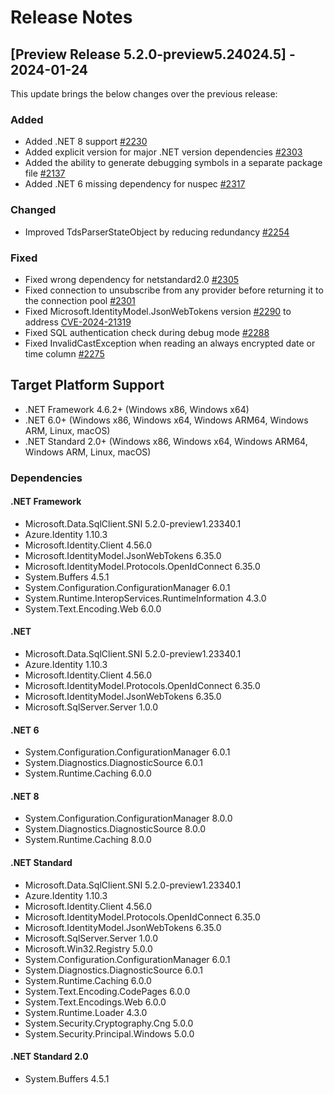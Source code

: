 # Release Notes

## [Preview Release 5.2.0-preview5.24024.5] - 2024-01-24

This update brings the below changes over the previous release:

### Added

- Added .NET 8 support [#2230](https://github.com/dotnet/SqlClient/pull/2230)
- Added explicit version for major .NET version dependencies [#2303](https://github.com/dotnet/SqlClient/pull/2303)
- Added the ability to generate debugging symbols in a separate package file [#2137](https://github.com/dotnet/SqlClient/pull/2137)
- Added .NET 6 missing dependency for nuspec [#2317](https://github.com/dotnet/SqlClient/pull/2317)

### Changed

- Improved TdsParserStateObject by reducing redundancy [#2254](https://github.com/dotnet/SqlClient/pull/2254)

### Fixed

- Fixed wrong dependency for netstandard2.0 [#2305](https://github.com/dotnet/SqlClient/pull/2305)
- Fixed connection to unsubscribe from any provider before returning it to the connection pool [#2301](https://github.com/dotnet/SqlClient/pull/2301)
- Fixed Microsoft.IdentityModel.JsonWebTokens version [#2290](https://github.com/dotnet/SqlClient/pull/2290) to address [CVE-2024-21319](https://www.cve.org/CVERecord?id=CVE-2024-21319)
- Fixed SQL authentication check during debug mode [#2288](https://github.com/dotnet/SqlClient/pull/2288)
- Fixed InvalidCastException when reading an always encrypted date or time column [#2275](https://github.com/dotnet/SqlClient/pull/2275)

## Target Platform Support

- .NET Framework 4.6.2+ (Windows x86, Windows x64)
- .NET 6.0+ (Windows x86, Windows x64, Windows ARM64, Windows ARM, Linux, macOS)
- .NET Standard 2.0+ (Windows x86, Windows x64, Windows ARM64, Windows ARM, Linux, macOS)

### Dependencies

#### .NET Framework

- Microsoft.Data.SqlClient.SNI 5.2.0-preview1.23340.1 
- Azure.Identity 1.10.3
- Microsoft.Identity.Client 4.56.0
- Microsoft.IdentityModel.JsonWebTokens 6.35.0
- Microsoft.IdentityModel.Protocols.OpenIdConnect 6.35.0
- System.Buffers 4.5.1
- System.Configuration.ConfigurationManager 6.0.1
- System.Runtime.InteropServices.RuntimeInformation 4.3.0
- System.Text.Encoding.Web 6.0.0

#### .NET

- Microsoft.Data.SqlClient.SNI 5.2.0-preview1.23340.1
- Azure.Identity 1.10.3
- Microsoft.Identity.Client 4.56.0
- Microsoft.IdentityModel.Protocols.OpenIdConnect 6.35.0
- Microsoft.IdentityModel.JsonWebTokens 6.35.0
- Microsoft.SqlServer.Server 1.0.0

#### .NET 6

- System.Configuration.ConfigurationManager 6.0.1
- System.Diagnostics.DiagnosticSource 6.0.1
- System.Runtime.Caching 6.0.0

#### .NET 8

- System.Configuration.ConfigurationManager 8.0.0
- System.Diagnostics.DiagnosticSource 8.0.0
- System.Runtime.Caching 8.0.0

#### .NET Standard

- Microsoft.Data.SqlClient.SNI 5.2.0-preview1.23340.1
- Azure.Identity 1.10.3 
- Microsoft.Identity.Client 4.56.0
- Microsoft.IdentityModel.Protocols.OpenIdConnect 6.35.0
- Microsoft.IdentityModel.JsonWebTokens 6.35.0
- Microsoft.SqlServer.Server 1.0.0
- Microsoft.Win32.Registry 5.0.0
- System.Configuration.ConfigurationManager 6.0.1
- System.Diagnostics.DiagnosticSource 6.0.1
- System.Runtime.Caching 6.0.0
- System.Text.Encoding.CodePages 6.0.0
- System.Text.Encodings.Web 6.0.0
- System.Runtime.Loader 4.3.0
- System.Security.Cryptography.Cng 5.0.0
- System.Security.Principal.Windows 5.0.0

#### .NET Standard 2.0
- System.Buffers 4.5.1
